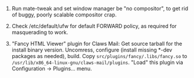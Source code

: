 1. Run mate-tweak and set window manager be "no compositor", to get rid of
buggy, poorly scalable compositor crap.

2. Check /etc/default/ufw for default FORWARD policy, as required for
masquerading to work.

3. "Fancy HTML Viewer" plugin for Claws Mail: Get source tarball for the
install binary version. Uncomress, configure (install missing *-dev packages
as needed), build. Copy `src/plugins/fancy/.libs/fancy.so` to
`/usr/lib/x86_64-linux-gnu/claws-mail/plugins`. "Load" this plugin via
Configuration -> Plugins... menu.
